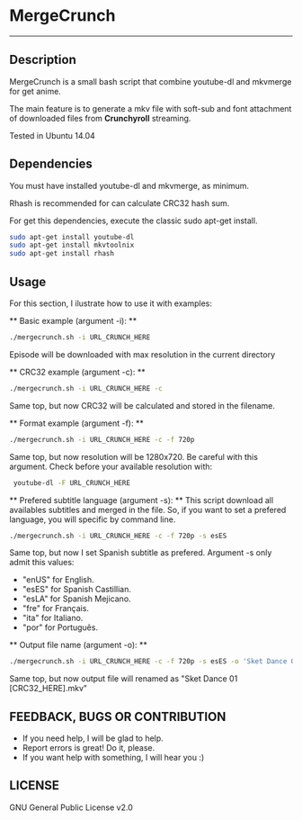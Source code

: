 # MergeCrunch

***

## Description

MergeCrunch is a small bash script that combine youtube-dl and mkvmerge for get anime.

The main feature is to generate a mkv file with soft-sub and font attachment of downloaded files from **Crunchyroll** streaming.

Tested in Ubuntu 14.04

## Dependencies

You must have installed youtube-dl and mkvmerge, as minimum.

Rhash is recommended for can calculate CRC32 hash sum.

For get this dependencies, execute the classic sudo apt-get install.

```sh
sudo apt-get install youtube-dl
sudo apt-get install mkvtoolnix
sudo apt-get install rhash
```

## Usage

For this section, I ilustrate how to use it with examples:

** Basic example (argument -i): **
```sh
./mergecrunch.sh -i URL_CRUNCH_HERE
```
Episode will be downloaded with max resolution in the current directory

** CRC32 example (argument -c): **
```sh
./mergecrunch.sh -i URL_CRUNCH_HERE -c
```
Same top, but now CRC32 will be calculated and stored in the filename.

** Format example (argument -f): **
```sh
./mergecrunch.sh -i URL_CRUNCH_HERE -c -f 720p
```
Same top, but now resolution will be 1280x720. Be careful with this argument. Check before your available resolution with:
```sh
 youtube-dl -F URL_CRUNCH_HERE
```

** Prefered subtitle language (argument -s): **
This script download all availables subtitles and merged in the file. So, if you want to set a prefered language, you will specific by command line.
```sh
./mergecrunch.sh -i URL_CRUNCH_HERE -c -f 720p -s esES
```
Same top, but now I set Spanish subtitle as prefered.
Argument -s only admit this values:
- "enUS" for  English.
- "esES" for Spanish Castillian.
- "esLA" for Spanish Mejicano.
- "fre" for Français.
- "ita" for Italiano.
- "por" for Português.

** Output file name (argument -o): **
```sh
./mergecrunch.sh -i URL_CRUNCH_HERE -c -f 720p -s esES -o 'Sket Dance 01.mkv'
```
Same top, but now output file will renamed as "Sket Dance 01 [CRC32_HERE].mkv"

## FEEDBACK, BUGS OR CONTRIBUTION
- If you need help, I will be glad to help.
- Report errors is great! Do it, please.
- If you want help with something, I will hear you :)

## LICENSE
GNU General Public License v2.0
